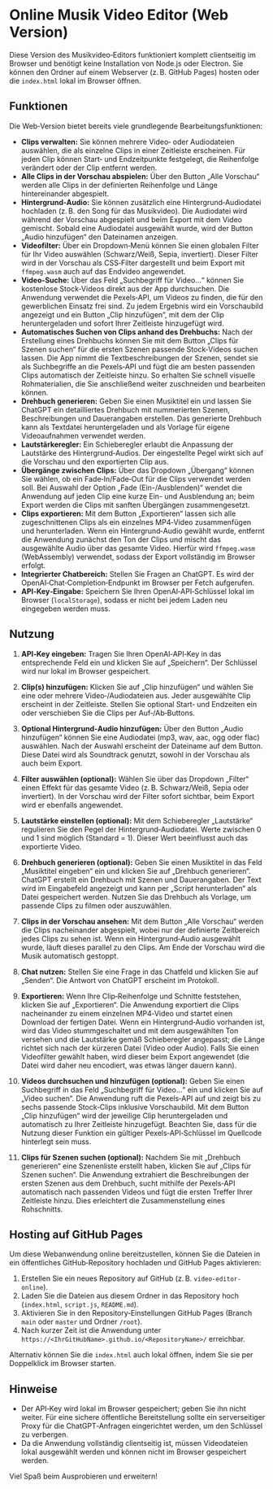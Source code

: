 # Online Musik Video Editor (Web Version)

Diese Version des Musikvideo‑Editors funktioniert komplett clientseitig im Browser und benötigt keine Installation von Node.js oder Electron. Sie können den Ordner auf einem Webserver (z. B. GitHub Pages) hosten oder die `index.html` lokal im Browser öffnen.

## Funktionen

Die Web‑Version bietet bereits viele grundlegende Bearbeitungsfunktionen:

* **Clips verwalten:** Sie können mehrere Video‑ oder Audiodateien auswählen, die als einzelne Clips in einer Zeitleiste erscheinen. Für jeden Clip können Start‑ und Endzeitpunkte festgelegt, die Reihenfolge verändert oder der Clip entfernt werden.
* **Alle Clips in der Vorschau abspielen:** Über den Button „Alle Vorschau“ werden alle Clips in der definierten Reihenfolge und Länge hintereinander abgespielt.
* **Hintergrund‑Audio:** Sie können zusätzlich eine Hintergrund‑Audiodatei hochladen (z. B. den Song für das Musikvideo). Die Audiodatei wird während der Vorschau abgespielt und beim Export mit dem Video gemischt. Sobald eine Audiodatei ausgewählt wurde, wird der Button „Audio hinzufügen“ den Dateinamen anzeigen.
* **Videofilter:** Über ein Dropdown‑Menü können Sie einen globalen Filter für Ihr Video auswählen (Schwarz/Weiß, Sepia, invertiert). Dieser Filter wird in der Vorschau als CSS‑Filter dargestellt und beim Export mit `ffmpeg.wasm` auch auf das Endvideo angewendet.
* **Video‑Suche:** Über das Feld „Suchbegriff für Video…“ können Sie kostenlose Stock‑Videos direkt aus der App durchsuchen. Die Anwendung verwendet die Pexels‑API, um Videos zu finden, die für den gewerblichen Einsatz frei sind. Zu jedem Ergebnis wird ein Vorschaubild angezeigt und ein Button „Clip hinzufügen“, mit dem der Clip heruntergeladen und sofort Ihrer Zeitleiste hinzugefügt wird.
* **Automatisches Suchen von Clips anhand des Drehbuchs:** Nach der Erstellung eines Drehbuchs können Sie mit dem Button „Clips für Szenen suchen“ für die ersten Szenen passende Stock‑Videos suchen lassen. Die App nimmt die Textbeschreibungen der Szenen, sendet sie als Suchbegriffe an die Pexels‑API und fügt die am besten passenden Clips automatisch der Zeitleiste hinzu. So erhalten Sie schnell visuelle Rohmaterialien, die Sie anschließend weiter zuschneiden und bearbeiten können.
* **Drehbuch generieren:** Geben Sie einen Musiktitel ein und lassen Sie ChatGPT ein detailliertes Drehbuch mit nummerierten Szenen, Beschreibungen und Dauerangaben erstellen. Das generierte Drehbuch kann als Textdatei heruntergeladen und als Vorlage für eigene Videoaufnahmen verwendet werden.
* **Lautstärkeregler:** Ein Schieberegler erlaubt die Anpassung der Lautstärke des Hintergrund‑Audios. Der eingestellte Pegel wirkt sich auf die Vorschau und den exportierten Clip aus.
* **Übergänge zwischen Clips:** Über das Dropdown „Übergang“ können Sie wählen, ob ein Fade‑In/Fade‑Out für die Clips verwendet werden soll. Bei Auswahl der Option „Fade (Ein-/Ausblenden)“ wendet die Anwendung auf jeden Clip eine kurze Ein- und Ausblendung an; beim Export werden die Clips mit sanften Übergängen zusammengesetzt.
* **Clips exportieren:** Mit dem Button „Exportieren“ lassen sich alle zugeschnittenen Clips als ein einzelnes MP4‑Video zusammenfügen und herunterladen. Wenn ein Hintergrund‑Audio gewählt wurde, entfernt die Anwendung zunächst den Ton der Clips und mischt das ausgewählte Audio über das gesamte Video. Hierfür wird `ffmpeg.wasm` (WebAssembly) verwendet, sodass der Export vollständig im Browser erfolgt.
* **Integrierter Chatbereich:** Stellen Sie Fragen an ChatGPT. Es wird der OpenAI‑Chat‑Completion‑Endpunkt im Browser per Fetch aufgerufen.
* **API‑Key‑Eingabe:** Speichern Sie Ihren OpenAI‑API‑Schlüssel lokal im Browser (`localStorage`), sodass er nicht bei jedem Laden neu eingegeben werden muss.

## Nutzung

1. **API‑Key eingeben:** Tragen Sie Ihren OpenAI‑API‑Key in das entsprechende Feld ein und klicken Sie auf „Speichern“. Der Schlüssel wird nur lokal im Browser gespeichert.
2. **Clip(s) hinzufügen:** Klicken Sie auf „Clip hinzufügen“ und wählen Sie eine oder mehrere Video‑/Audiodateien aus. Jeder ausgewählte Clip erscheint in der Zeitleiste. Stellen Sie optional Start‑ und Endzeiten ein oder verschieben Sie die Clips per Auf‑/Ab‑Buttons.
3. **Optional Hintergrund‑Audio hinzufügen:** Über den Button „Audio hinzufügen“ können Sie eine Audiodatei (mp3, wav, aac, ogg oder flac) auswählen. Nach der Auswahl erscheint der Dateiname auf dem Button. Diese Datei wird als Soundtrack genutzt, sowohl in der Vorschau als auch beim Export.
4. **Filter auswählen (optional):** Wählen Sie über das Dropdown „Filter“ einen Effekt für das gesamte Video (z. B. Schwarz/Weiß, Sepia oder invertiert). In der Vorschau wird der Filter sofort sichtbar, beim Export wird er ebenfalls angewendet.
5. **Lautstärke einstellen (optional):** Mit dem Schieberegler „Lautstärke“ regulieren Sie den Pegel der Hintergrund‑Audiodatei. Werte zwischen 0 und 1 sind möglich (Standard = 1). Dieser Wert beeinflusst auch das exportierte Video.
6. **Drehbuch generieren (optional):** Geben Sie einen Musiktitel in das Feld „Musiktitel eingeben“ ein und klicken Sie auf „Drehbuch generieren“. ChatGPT erstellt ein Drehbuch mit Szenen und Dauerangaben. Der Text wird im Eingabefeld angezeigt und kann per „Script herunterladen“ als Datei gespeichert werden. Nutzen Sie das Drehbuch als Vorlage, um passende Clips zu filmen oder auszuwählen.
7. **Clips in der Vorschau ansehen:** Mit dem Button „Alle Vorschau“ werden die Clips nacheinander abgespielt, wobei nur der definierte Zeitbereich jedes Clips zu sehen ist. Wenn ein Hintergrund‑Audio ausgewählt wurde, läuft dieses parallel zu den Clips. Am Ende der Vorschau wird die Musik automatisch gestoppt.
8. **Chat nutzen:** Stellen Sie eine Frage in das Chatfeld und klicken Sie auf „Senden“. Die Antwort von ChatGPT erscheint im Protokoll.
9. **Exportieren:** Wenn Ihre Clip‑Reihenfolge und Schnitte feststehen, klicken Sie auf „Exportieren“. Die Anwendung exportiert die Clips nacheinander zu einem einzelnen MP4‑Video und startet einen Download der fertigen Datei. Wenn ein Hintergrund‑Audio vorhanden ist, wird das Video stummgeschaltet und mit dem ausgewählten Ton versehen und die Lautstärke gemäß Schieberegler angepasst; die Länge richtet sich nach der kürzeren Datei (Video oder Audio). Falls Sie einen Videofilter gewählt haben, wird dieser beim Export angewendet (die Datei wird daher neu encodiert, was etwas länger dauern kann).

10. **Videos durchsuchen und hinzufügen (optional):** Geben Sie einen Suchbegriff in das Feld „Suchbegriff für Video…“ ein und klicken Sie auf „Video suchen“. Die Anwendung ruft die Pexels‑API auf und zeigt bis zu sechs passende Stock‑Clips inklusive Vorschaubild. Mit dem Button „Clip hinzufügen“ wird der jeweilige Clip heruntergeladen und automatisch zu Ihrer Zeitleiste hinzugefügt. Beachten Sie, dass für die Nutzung dieser Funktion ein gültiger Pexels‑API‑Schlüssel im Quellcode hinterlegt sein muss.

11. **Clips für Szenen suchen (optional):** Nachdem Sie mit „Drehbuch generieren“ eine Szenenliste erstellt haben, klicken Sie auf „Clips für Szenen suchen“. Die Anwendung extrahiert die Beschreibungen der ersten Szenen aus dem Drehbuch, sucht mithilfe der Pexels‑API automatisch nach passenden Videos und fügt die ersten Treffer Ihrer Zeitleiste hinzu. Dies erleichtert die Zusammenstellung eines Rohschnitts.

## Hosting auf GitHub Pages

Um diese Webanwendung online bereitzustellen, können Sie die Dateien in ein öffentliches GitHub‑Repository hochladen und GitHub Pages aktivieren:

1. Erstellen Sie ein neues Repository auf GitHub (z. B. `video-editor-online`).
2. Laden Sie die Dateien aus diesem Ordner in das Repository hoch (`index.html`, `script.js`, `README.md`).
3. Aktivieren Sie in den Repository‑Einstellungen GitHub Pages (Branch `main` oder `master` und Ordner `/root`).
4. Nach kurzer Zeit ist die Anwendung unter `https://<IhrGitHubName>.github.io/<RepositoryName>/` erreichbar.

Alternativ können Sie die `index.html` auch lokal öffnen, indem Sie sie per Doppelklick im Browser starten.

## Hinweise

* Der API‑Key wird lokal im Browser gespeichert; geben Sie ihn nicht weiter. Für eine sichere öffentliche Bereitstellung sollte ein serverseitiger Proxy für die ChatGPT‑Anfragen eingerichtet werden, um den Schlüssel zu verbergen.
* Da die Anwendung vollständig clientseitig ist, müssen Videodateien lokal ausgewählt werden und können nicht im Browser gespeichert werden.

Viel Spaß beim Ausprobieren und erweitern!